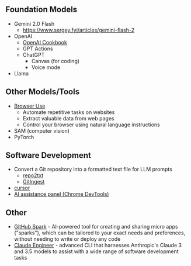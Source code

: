 ## Foundation Models

- Gemini 2.0 Flash
  - https://www.sergey.fyi/articles/gemini-flash-2
- OpenAI
  - [OpenAI Cookbook](https://cookbook.openai.com/)
  - GPT Actions
  - ChatGPT
    - Canvas (for coding)
    - Voice mode
- Llama

## Other Models/Tools

- [Browser Use](https://browser-use.com/)
  - Automate repetitive tasks on websites
  - Extract valuable data from web pages
  - Control your browser using natural language instructions
- SAM (computer vision)
- PyTorch

## Software Development

- Convert a Git repository into a formatted text file for LLM prompts
  - [repo2txt](https://github.com/abinthomasonline/repo2txt)
  - [GitIngest](https://github.com/cyclotruc/gitingest)
- [cursor](https://www.cursor.com/)
- [AI assistance panel (Chrome DevTools)](https://developer.chrome.com/docs/devtools/ai-assistance)

## Other

- [GitHub Spark](https://githubnext.com/projects/github-spark/) - AI-powered tool for creating and sharing micro apps ("sparks"), which can be tailored to your exact needs and preferences, without needing to write or deploy any code
- [Claude Engineer](https://github.com/Doriandarko/claude-engineer) - advanced CLI that harnesses Anthropic's Claude 3 and 3.5 models to assist with a wide range of software development tasks
